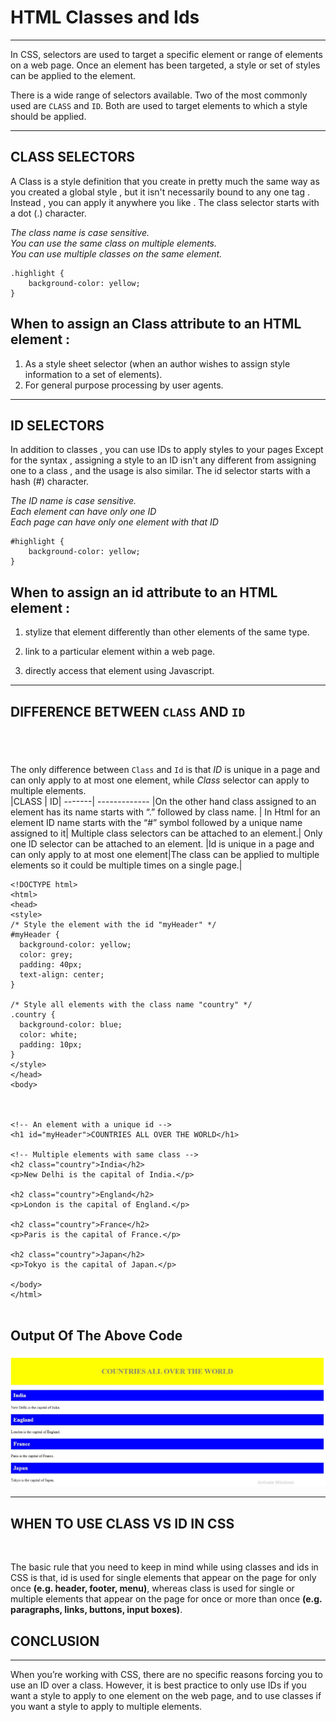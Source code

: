 # HTML Classes and Ids

---

In CSS, selectors are used to target a specific element or range of elements on a web page. Once an element has been targeted, a style or set of styles can be applied to the element.

There is a wide range of selectors available. Two of the most commonly used are `CLASS` and `ID`. Both are used to target elements to which a style should be applied.

---

## **CLASS SELECTORS**

A Class is a style definition that you create in pretty much the same way as you created a global style , but it isn't necessarily bound to any one tag . Instead , you can apply it anywhere you like . The class selector starts with a dot (.) character.

_The class name is case sensitive._
<br>
_You can use the same class on multiple elements._
<br>
_You can use multiple classes on the same element._

```
.highlight {
    background-color: yellow;
}
```

## When to assign an Class attribute to an HTML element :

1. As a style sheet selector (when an author wishes to assign style information to a set of elements).
2. For general purpose processing by user agents.

---

## **ID SELECTORS**

In addition to classes , you can use IDs to apply styles to your pages Except for the syntax , assigning a style to an ID isn't any different from assigning one to a class , and the usage is also similar. The id selector starts with a hash (#) character.

_The ID name is case sensitive._
<br>
_Each element can have only one ID_
<br>
_Each page can have only one element with that ID_

```
#highlight {
    background-color: yellow;
}
```

## When to assign an id attribute to an HTML element :

1. stylize that element differently than other elements of the same type.
2. link to a particular element within a web page.

3. directly access that element using Javascript.

---

## **DIFFERENCE BETWEEN `CLASS` AND `ID`**

## <br>

The only difference between `Class` and `Id` is that _ID_ is unique in a page and can only apply to at most one element, while _Class_ selector can apply to multiple elements.
<br>
|CLASS | ID|
-------| -------------
|On the other hand class assigned to an element has its name starts with “.” followed by class name. | In Html for an element ID name starts with the “#” symbol followed by a unique name assigned to it|
Multiple class selectors can be attached to an element.| Only one ID selector can be attached to an element.
|Id is unique in a page and can only apply to at most one element|The class can be applied to multiple elements so it could be multiple times on a single page.|

```
<!DOCTYPE html>
<html>
<head>
<style>
/* Style the element with the id "myHeader" */
#myHeader {
  background-color: yellow;
  color: grey;
  padding: 40px;
  text-align: center;
}

/* Style all elements with the class name "country" */
.country {
  background-color: blue;
  color: white;
  padding: 10px;
}
</style>
</head>
<body>



<!-- An element with a unique id -->
<h1 id="myHeader">COUNTRIES ALL OVER THE WORLD</h1>

<!-- Multiple elements with same class -->
<h2 class="country">India</h2>
<p>New Delhi is the capital of India.</p>

<h2 class="country">England</h2>
<p>London is the capital of England.</p>

<h2 class="country">France</h2>
<p>Paris is the capital of France.</p>

<h2 class="country">Japan</h2>
<p>Tokyo is the capital of Japan.</p>

</body>
</html>


```

Output Of The Above Code
<br>
--
![1](./1.jpg)

---

## **WHEN TO USE CLASS VS ID IN CSS**

<br>

The basic rule that you need to keep in mind while using classes and ids in CSS is that, id is used for single elements that appear on the page for only once **(e.g. header, footer, menu)**, whereas class is used for single or multiple elements that appear on the page for once or more than once **(e.g. paragraphs, links, buttons, input boxes)**.

## **CONCLUSION**

---

When you’re working with CSS, there are no specific reasons forcing you to use an ID over a class. However, it is best practice to only use IDs if you want a style to apply to one element on the web page, and to use classes if you want a style to apply to multiple elements.
